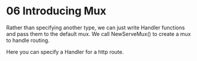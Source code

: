 # 06 Introducing Mux
Rather than specifying another type, we can just write Handler functions and pass them to the default mux. 
We call NewServeMux() to create a mux to handle routing. 

Here you can specify a Handler for a http route.